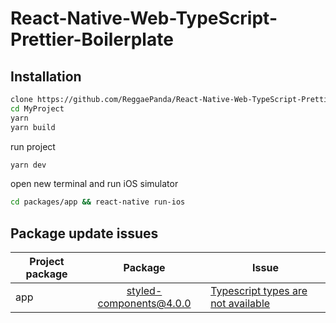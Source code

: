 # React-Native-Web-TypeScript-Prettier-Boilerplate

## Installation
```bash
clone https://github.com/ReggaePanda/React-Native-Web-TypeScript-Prettier-Boilerplate.git MyProject
cd MyProject
yarn
yarn build
```

run project
```bash
yarn dev
```

open new terminal and run iOS simulator
```bash
cd packages/app && react-native run-ios
```


## Package update issues


| Project package | Package        | Issue  |
| --------------- |:-----------------------:| -----|
| app             | styled-components@4.0.0 | [Typescript types are not available](https://github.com/DefinitelyTyped/DefinitelyTyped/issues/29795) |